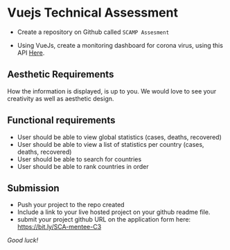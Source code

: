 # Vuejs Technical Assessment  
- Create a repository on Github called ``SCAMP Assesment``

- Using VueJs, create a monitoring dashboard for corona virus, using this API [Here](https://documenter.getpostman.com/view/10808728/SzS8rjbc?version=latest).

## Aesthetic Requirements
How the information is displayed, is up to you. We would love to see your creativity as well as aesthetic design.
  
## Functional requirements
- User should be able to view global statistics (cases, deaths, recovered)
- User should be able to view a list of statistics per country (cases, deaths, recovered)
- User should be able to search for countries
- User should be able to rank countries in order

## Submission
- Push your project to the repo created
- Include a link to your live hosted project on your github readme file.
- submit your project github URL on the application form here: https://bit.ly/SCA-mentee-C3


*Good luck!*
